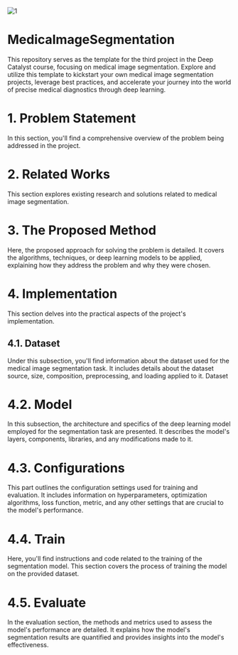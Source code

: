 ![1](https://github.com/user-attachments/assets/0ea7c8a3-8c64-45d0-b263-6598ad488d63)
#                                 MedicaImageSegmentation

This repository serves as the template for the third project in the Deep Catalyst course, focusing on medical image segmentation. Explore and utilize this template to kickstart your own medical image segmentation projects, leverage best practices, and accelerate your journey into the world of precise medical diagnostics through deep learning.

# 1. Problem Statement
In this section, you'll find a comprehensive overview of the problem being addressed in the project.

# 2. Related Works
This section explores existing research and solutions related to medical image segmentation.

# 3. The Proposed Method
Here, the proposed approach for solving the problem is detailed. It covers the algorithms, techniques, or deep learning models to be applied, explaining how they address the problem and why they were chosen.

# 4. Implementation
This section delves into the practical aspects of the project's implementation.

## 4.1. Dataset
Under this subsection, you'll find information about the dataset used for the medical image segmentation task. It includes details about the dataset source, size, composition, preprocessing, and loading applied to it. Dataset

# 4.2. Model
In this subsection, the architecture and specifics of the deep learning model employed for the segmentation task are presented. It describes the model's layers, components, libraries, and any modifications made to it.

# 4.3. Configurations
This part outlines the configuration settings used for training and evaluation. It includes information on hyperparameters, optimization algorithms, loss function, metric, and any other settings that are crucial to the model's performance.

# 4.4. Train
Here, you'll find instructions and code related to the training of the segmentation model. This section covers the process of training the model on the provided dataset.

# 4.5. Evaluate
In the evaluation section, the methods and metrics used to assess the model's performance are detailed. It explains how the model's segmentation results are quantified and provides insights into the model's effectiveness.
